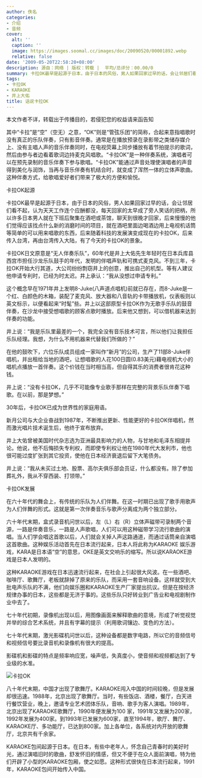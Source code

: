 ```yaml
---
author: 佚名
categories:
- 介绍
- 音频
cover:
  alt: ''
  caption: ''
  image: https://images.soomal.cc/images/doc/20090520/00001892.webp
  relative: false
date: '2009-05-20T22:58:20+08:00'
description: 源自：网络 | 版权：转载 |  平均/总评分：00.00/0
summary: 卡拉OK最早是起源于日本，由于日本的风俗，男人如果回家过早的话，会让邻居们看不起，认为天天工作连个应酬都没，每天回家的太早成了旁人笑话的把柄，所以许多日本男人就在下班后聚集在酒吧或茶馆，聊天到很晚才回家，后来慢慢的他们觉得应该找点什么新的消磨时间的项目，就在酒吧里面边喝酒边用上电视机话筒等简单的可以用来唱歌的东西，后来随着科技的发展演变成现在的卡拉OK，后来传入台湾，再由台湾传入大陆，有了今天的卡拉OK的景象
tags:
- 卡拉OK
- KARAOKE
- 井上大佑
title: 话说卡拉OK
---
```


本文作者不详，转载出于传播目的，若侵犯您的权益请来函告知



其中“卡拉”是“空”（空无）之意，“OK”则是“管弦乐团”的简称，合起来意指唱歌时没有真正的乐队伴奏，只有影音伴奏。通常是在播放预录在录影带之类储存媒介上、没有主唱人声的音乐伴奏同时，在电视荧幕上同步播放有着节拍提示的歌词，然后由参与者边看着歌词边持麦克风唱歌。“卡拉OK”是一种伴奏系统，演唱者可以在预先录制的音乐伴奏下参与歌唱。“卡拉OK”能通过声音处理使演唱者的声音得到美化与润饰，当再与音乐伴奏有机结合时，就变成了浑然一体的立体声歌曲。这种伴奏方式，给歌唱爱好者们带来了极大的方便和愉悦。



卡拉OK起源



卡拉OK最早是起源于日本，由于日本的风俗，男人如果回家过早的话，会让邻居们看不起，认为天天工作连个应酬都没，每天回家的太早成了旁人笑话的把柄，所以许多日本男人就在下班后聚集在酒吧或茶馆，聊天到很晚才回家，后来慢慢的他们觉得应该找点什么新的消磨时间的项目，就在酒吧里面边喝酒边用上电视机话筒等简单的可以用来唱歌的东西，后来随着科技的发展演变成现在的卡拉OK，后来传入台湾，再由台湾传入大陆，有了今天的卡拉OK的景象。



卡拉OK日文原意是“无人伴奏乐队”，60年代是井上大佑先生年轻时在日本兵库县西宫市担任沙龙乐队鼓手的年代，发明的伴唱声轨和可携式麦克风。不到三年，卡拉OK开始大行其道，大公司纷纷剽窃井上的创意，推出自己的机型。等有人建议他申请专利时，已经为时太迟。井上承认：“我从没想过申请专利。”



这个概念早在1971年井上发明8-Juke(八声道点唱机)前就已存在，而8-Juke是一个红、白颜色的木箱，装配了麦克风、放大器和八音轨的卡带播放机，仪表板则以英文标示，以便看起来“时髦”些。井上以这部原型卡拉OK作为无歌手乐队的鼓音伴奏，在沙龙中接受想唱歌的顾客点歌时播放。后来他又想到，可以借机器来达到伴奏的功能。



井上说：“我是乐队里最差的一个，我完全没有音乐技术可言，所以他们让我担任乐队经理。我想，为什么不用机器来代替我们所做的？”



在他的鼓吹下，六位乐队成员组成一家叫作“新月”的公司，生产了11部8-Juke伴唱机，并出租给当地的酒吧，让想唱歌的人花100日圆(0.83美元)藉电视机大小的唱机点播放一首伴奏。这个价钱在当时相当高，但自得其乐的消费者很肯花这种钱。



井上说：“没有卡拉OK，几乎不可能像专业歌手那样在完整的背景乐队伴奏下唱歌。在以前，那是梦想。”



30年后，卡拉OK已成为世界性的家庭用语。



新月公司与大企业奋战到1987年，不断推出更新、性能更好的卡拉OK伴唱机，然而激光唱片技术诞生后，他终于宣布放弃。



井上大佑曾被美国时代杂志选为亚洲最具影响力的人物，与甘地和毛泽东相提并论。他说，他不后悔损失专利权，而即使专利权让他在1980年代大发利市，他也很可能过度扩张到其它投资，使他在日本经济衰退后留下大笔债务。



井上说：“我从未买过土地、股票、高尔夫俱乐部会员证，什么都没有。除了参加葬礼外，我从不穿西装、打领带。”



卡拉OK发展



在六十年代的舞会上，有传统的乐队为人们伴舞。在这一时期已出现了歌手用歌声为人们伴舞的形式。这就是第一次伴奏音乐与歌声分离成为两个独立部分。



六十年代末期，盒式录音机问世以后，左（L）右（R）立体声磁带可录制两个音源，一路是伴奏音乐，一路是人声歌唱，人们可以用这种磁带学习流行歌曲的演唱。当人们学会唱这首歌以后，人们就会关掉人声这路通道，而通过话筒亲自演唱这首歌曲。这种娱乐活动首先在日本流行起来，日本人将此称为KARAOKE 娱乐游戏，KARA是日本语“空”的意思，OKE是英文交响乐的缩写。所以说KARAOKE游戏是日本人发明的。



这种KARAOKE游戏在日本迅速流行起来，在社会上引起很大风波。在一些酒吧、咖啡厅、歌舞厅，老板就辞掉了原来的乐队，而采用一套音响设备。这样就受到大批电声乐队的不满，他们向娱乐圈和KARAOKE生产厂家提出抗议。但是在按经济规律办事的日本，这些都是无济于事的。这些乐队只好转业到广告业和电视剧制作业中去了。



七十年代初期，录像机出现以后，用图像画面来解释歌曲的意境，形成了听觉视觉并举的综合艺术系统，并且有字幕的提示（利用歌词镶边、变色的方法）。



七十年代末期，激光影碟机问世以后，这种设备都是数字电路，所以它的音频信号和视频信号要比录音机和录像机有很大的提高。



影碟机和影碟的特点是频率响应宽，噪声低，失真度小，使音频和视频都达到了专业级的水准。



![卡拉OK](https://images.soomal.cc/images/doc/20090520/00001892.webp)



八十年代末期，中国才出现了歌舞厅。KARAOKE闯入中国的时间较晚，但是发展却很迅速。1988年，北京出现了歌舞厅。当时，有些饭店、酒楼，餐厅，白天进行餐饮营业，晚上，邀请专业艺术团体乐队，音响、歌手为客人演唱。1989年，北京出现了KARAOKE歌舞厅，1990年便发展为100 家，1991年又发展为200家，1992年发展为400家。到1993年已发展为600家，直至1994年，歌厅、舞厅、KARAOKE厅、多功能厅，已达到800家。加上各单位，各系统对内开放的歌舞厅，北京共有千余家。



KARAOKE包间起源于日本。在日本，有些中老年人，怀念自己青春时的美好时光，通过演唱旧时的歌曲，舒发怀旧的情感，但又不便于在众人面前演唱，特为他们开辟了小型的KARAOKE包厢，使之如愿。这种形式很快在日本流行起来，1991年，KARAOKE包间开始传入中国。